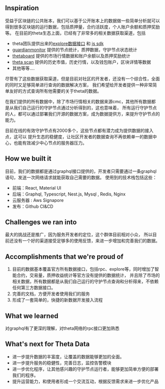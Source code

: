 ## Inspiration
受益于区块链的公共账本，我们可以基于公开账本上的数据做一些简单分析就可以
得到很多区块链的运行数据，包括质押量，合约活跃度，个人账户余额和质押奖励等。
在目前的theta生态上面，已经有了非常多的相关数据获取渠道，包括
* theta团队提供出来的[explore数据接口](https://docs.thetatoken.org/docs/explorer-overview) 和  [js sdk](https://docs.thetatoken.org/docs/theta-js-sdk-overview) 
* [guardianmonitor](https://guardianmonitor.io) 提供的节点统计，质押数据，守护节点状态统计
* [thetaboard](https://thetaboard.io/) 提供的市场行情数据和账户余额以及质押奖励统计
* [theta scan](http://www.thetascan.io/document/) 提供的历史市值，历史行情，以及钱包账户，区块详情等数据
* 其他等等....

尽管有了这些数据获取渠道，但是目前对社区的开发者，还没有一个综合性，全面的同时又足够简单进行查询的数据解决方案，
我们希望给开发者提供一种非常简单友好的方式查询所有他需要的关于theta的数据。

在我们提供的所有数据中，除了市场行情相关的数据来源cmc，其他所有数据都是从我们自己运行的守护节点通过分析得到的，这也意味着，
所有运行守护节点的人，都可以通过部署我们开源的数据方案，成为数据提供方，来提升守护节点的能力。

目前在线的有效守护节点有2000多个，这些节点都有潜力成为提供数据的接入点，这可以
提升生态的稳健度，让社区开发者的数据查询不再依赖单一的数据中心，也能有效减少中心节点的服务器压力。

## How we built it
目前，我们的数据都是通过graphql接口提供的，开发者只需要通过一条graphql语句，发送一次网络请求就能获取自己需要的数据。
使用到的技术栈包括这些：
* 前端：React, Material UI
* 后端：Graphql, Typescript, Nest.js, Mysql , Redis, Nginx
* 云服务器 : Aws Signapore
* 发布：Github CI&CD


## Challenges we ran into
最大的挑战还是推广，因为服务开发者的定位，这个群体目前相对小众，
所以目前还没有一个好的渠道接受足够多的使用反馈，来进一步增加和完善我们的数据。

## Accomplishments that we're proud of
1. 目前的数据基本覆盖官方所有数据接口，包括rpc、explore等，同时增加了智能合约，交易量，质押收益统计等官方没有提供的数据统计，
并且除了市场的相关数据，所有数据都是从我们自己运行的守护节点查询和分析得来，不依赖任何第三方数据接口。
2. 完善的文档，方便开发者使用我们的服务
3. 形成了一套简单的，快捷的新数据开发接入流程

## What we learned
对graphql有了更深的理解，对theta网络的rpc接口更加熟悉

## What's next for Theta Data 
* 进一步提升数据的丰富度，让覆盖的数据能够更加的全面。 
* 进一步提升服务的稳健性，完善日志，监控告警模块
* 进一步优化程序，让其他感兴趣的守护节点运行者，能够更加简单方便的部署我们的程序。
* 提升运营能力，和使用者形成一个交流互动，根据反馈需求来进一步优化产品